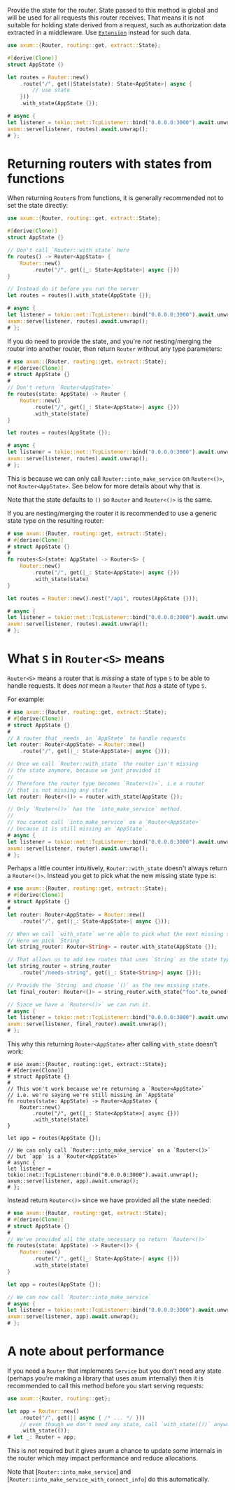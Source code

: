 Provide the state for the router. State passed to this method is global and will be used
for all requests this router receives. That means it is not suitable for holding state derived from a request, such as authorization data extracted in a middleware. Use [`Extension`] instead for such data.

```rust
use axum::{Router, routing::get, extract::State};

#[derive(Clone)]
struct AppState {}

let routes = Router::new()
    .route("/", get(|State(state): State<AppState>| async {
        // use state
    }))
    .with_state(AppState {});

# async {
let listener = tokio::net::TcpListener::bind("0.0.0.0:3000").await.unwrap();
axum::serve(listener, routes).await.unwrap();
# };
```

# Returning routers with states from functions

When returning `Router`s from functions, it is generally recommended not to set the
state directly:

```rust
use axum::{Router, routing::get, extract::State};

#[derive(Clone)]
struct AppState {}

// Don't call `Router::with_state` here
fn routes() -> Router<AppState> {
    Router::new()
        .route("/", get(|_: State<AppState>| async {}))
}

// Instead do it before you run the server
let routes = routes().with_state(AppState {});

# async {
let listener = tokio::net::TcpListener::bind("0.0.0.0:3000").await.unwrap();
axum::serve(listener, routes).await.unwrap();
# };
```

If you do need to provide the state, and you're _not_ nesting/merging the router
into another router, then return `Router` without any type parameters:

```rust
# use axum::{Router, routing::get, extract::State};
# #[derive(Clone)]
# struct AppState {}
#
// Don't return `Router<AppState>`
fn routes(state: AppState) -> Router {
    Router::new()
        .route("/", get(|_: State<AppState>| async {}))
        .with_state(state)
}

let routes = routes(AppState {});

# async {
let listener = tokio::net::TcpListener::bind("0.0.0.0:3000").await.unwrap();
axum::serve(listener, routes).await.unwrap();
# };
```

This is because we can only call `Router::into_make_service` on `Router<()>`,
not `Router<AppState>`. See below for more details about why that is.

Note that the state defaults to `()` so `Router` and `Router<()>` is the same.

If you are nesting/merging the router it is recommended to use a generic state
type on the resulting router:

```rust
# use axum::{Router, routing::get, extract::State};
# #[derive(Clone)]
# struct AppState {}
#
fn routes<S>(state: AppState) -> Router<S> {
    Router::new()
        .route("/", get(|_: State<AppState>| async {}))
        .with_state(state)
}

let routes = Router::new().nest("/api", routes(AppState {}));

# async {
let listener = tokio::net::TcpListener::bind("0.0.0.0:3000").await.unwrap();
axum::serve(listener, routes).await.unwrap();
# };
```

# What `S` in `Router<S>` means

`Router<S>` means a router that is _missing_ a state of type `S` to be able to
handle requests. It does _not_ mean a `Router` that _has_ a state of type `S`.

For example:

```rust
# use axum::{Router, routing::get, extract::State};
# #[derive(Clone)]
# struct AppState {}
# 
// A router that _needs_ an `AppState` to handle requests
let router: Router<AppState> = Router::new()
    .route("/", get(|_: State<AppState>| async {}));

// Once we call `Router::with_state` the router isn't missing
// the state anymore, because we just provided it
//
// Therefore the router type becomes `Router<()>`, i.e a router
// that is not missing any state
let router: Router<()> = router.with_state(AppState {});

// Only `Router<()>` has the `into_make_service` method.
//
// You cannot call `into_make_service` on a `Router<AppState>`
// because it is still missing an `AppState`.
# async {
let listener = tokio::net::TcpListener::bind("0.0.0.0:3000").await.unwrap();
axum::serve(listener, router).await.unwrap();
# };
```

Perhaps a little counter intuitively, `Router::with_state` doesn't always return a
`Router<()>`. Instead you get to pick what the new missing state type is:

```rust
# use axum::{Router, routing::get, extract::State};
# #[derive(Clone)]
# struct AppState {}
# 
let router: Router<AppState> = Router::new()
    .route("/", get(|_: State<AppState>| async {}));

// When we call `with_state` we're able to pick what the next missing state type is.
// Here we pick `String`.
let string_router: Router<String> = router.with_state(AppState {});

// That allows us to add new routes that uses `String` as the state type
let string_router = string_router
    .route("/needs-string", get(|_: State<String>| async {}));

// Provide the `String` and choose `()` as the new missing state.
let final_router: Router<()> = string_router.with_state("foo".to_owned());

// Since we have a `Router<()>` we can run it.
# async {
let listener = tokio::net::TcpListener::bind("0.0.0.0:3000").await.unwrap();
axum::serve(listener, final_router).await.unwrap();
# };
```

This why this returning `Router<AppState>` after calling `with_state` doesn't
work:

```rust,compile_fail
# use axum::{Router, routing::get, extract::State};
# #[derive(Clone)]
# struct AppState {}
# 
// This won't work because we're returning a `Router<AppState>`
// i.e. we're saying we're still missing an `AppState`
fn routes(state: AppState) -> Router<AppState> {
    Router::new()
        .route("/", get(|_: State<AppState>| async {}))
        .with_state(state)
}

let app = routes(AppState {});

// We can only call `Router::into_make_service` on a `Router<()>`
// but `app` is a `Router<AppState>`
# async {
let listener = tokio::net::TcpListener::bind("0.0.0.0:3000").await.unwrap();
axum::serve(listener, app).await.unwrap();
# };
```

Instead return `Router<()>` since we have provided all the state needed:

```rust
# use axum::{Router, routing::get, extract::State};
# #[derive(Clone)]
# struct AppState {}
# 
// We've provided all the state necessary so return `Router<()>`
fn routes(state: AppState) -> Router<()> {
    Router::new()
        .route("/", get(|_: State<AppState>| async {}))
        .with_state(state)
}

let app = routes(AppState {});

// We can now call `Router::into_make_service`
# async {
let listener = tokio::net::TcpListener::bind("0.0.0.0:3000").await.unwrap();
axum::serve(listener, app).await.unwrap();
# };
```

# A note about performance

If you need a `Router` that implements `Service` but you don't need any state (perhaps
you're making a library that uses axum internally) then it is recommended to call this
method before you start serving requests:

```rust
use axum::{Router, routing::get};

let app = Router::new()
    .route("/", get(|| async { /* ... */ }))
    // even though we don't need any state, call `with_state(())` anyway
    .with_state(());
# let _: Router = app;
```

This is not required but it gives axum a chance to update some internals in the router
which may impact performance and reduce allocations.

Note that [`Router::into_make_service`] and [`Router::into_make_service_with_connect_info`]
do this automatically.

[`Extension`]: crate::Extension
